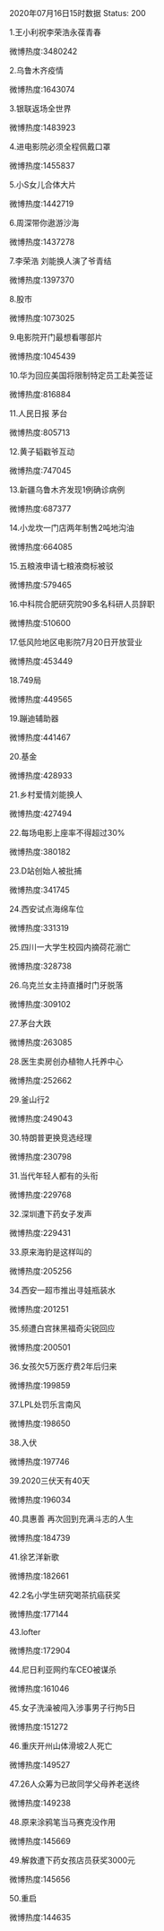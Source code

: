 2020年07月16日15时数据
Status: 200

1.王小利祝李荣浩永葆青春

微博热度:3480242

2.乌鲁木齐疫情

微博热度:1643074

3.银联返场全世界

微博热度:1483923

4.进电影院必须全程佩戴口罩

微博热度:1455837

5.小S女儿合体大片

微博热度:1442719

6.周深带你遨游沙海

微博热度:1437278

7.李荣浩 刘能换人演了爷青结

微博热度:1397370

8.股市

微博热度:1073025

9.电影院开门最想看哪部片

微博热度:1045439

10.华为回应美国将限制特定员工赴美签证

微博热度:816884

11.人民日报 茅台

微博热度:805713

12.黄子韬戳爷互动

微博热度:747045

13.新疆乌鲁木齐发现1例确诊病例

微博热度:687377

14.小龙坎一门店两年制售2吨地沟油

微博热度:664085

15.五粮液申请七粮液商标被驳

微博热度:579465

16.中科院合肥研究院90多名科研人员辞职

微博热度:510600

17.低风险地区电影院7月20日开放营业

微博热度:453449

18.749局

微博热度:449565

19.蹦迪辅助器

微博热度:441467

20.基金

微博热度:428933

21.乡村爱情刘能换人

微博热度:427494

22.每场电影上座率不得超过30%

微博热度:380182

23.D站创始人被批捕

微博热度:341745

24.西安试点海绵车位

微博热度:331319

25.四川一大学生校园内摘荷花溺亡

微博热度:328738

26.乌克兰女主持直播时门牙脱落

微博热度:309102

27.茅台大跌

微博热度:263085

28.医生卖房创办植物人托养中心

微博热度:252662

29.釜山行2

微博热度:249043

30.特朗普更换竞选经理

微博热度:230798

31.当代年轻人都有的头衔

微博热度:229768

32.深圳遭下药女子发声

微博热度:229431

33.原来海豹是这样叫的

微博热度:205256

34.西安一超市推出寻娃瓶装水

微博热度:201251

35.频遭白宫抹黑福奇尖锐回应

微博热度:200501

36.女孩欠5万医疗费2年后归来

微博热度:199859

37.LPL处罚乐言南风

微博热度:198650

38.入伏

微博热度:197746

39.2020三伏天有40天

微博热度:196034

40.具惠善 再次回到充满斗志的人生

微博热度:184739

41.徐艺洋新歌

微博热度:182661

42.2名小学生研究喝茶抗癌获奖

微博热度:177144

43.lofter

微博热度:172904

44.尼日利亚网约车CEO被谋杀

微博热度:161046

45.女子洗澡被闯入涉事男子行拘5日

微博热度:151272

46.重庆开州山体滑坡2人死亡

微博热度:149527

47.26人众筹为已故同学父母养老送终

微博热度:149238

48.原来涂鸦笔当马赛克没作用

微博热度:145669

49.解救遭下药女孩店员获奖3000元

微博热度:145656

50.重启

微博热度:144635


